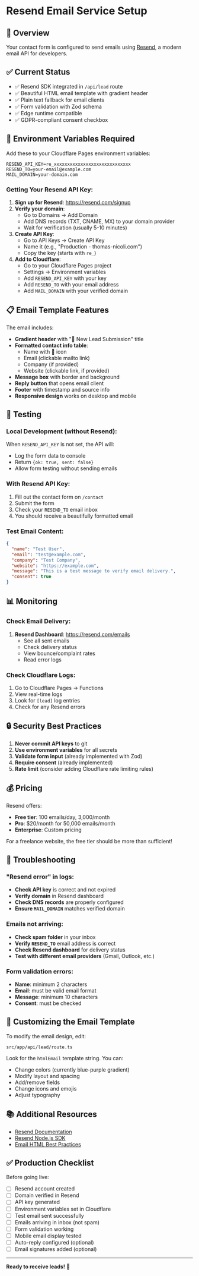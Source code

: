 # Resend Email Service Setup

## 📧 Overview
Your contact form is configured to send emails using [Resend](https://resend.com/), a modern email API for developers.

## ✅ Current Status
- ✅ Resend SDK integrated in `/api/lead` route
- ✅ Beautiful HTML email template with gradient header
- ✅ Plain text fallback for email clients
- ✅ Form validation with Zod schema
- ✅ Edge runtime compatible
- ✅ GDPR-compliant consent checkbox

## 🔧 Environment Variables Required

Add these to your Cloudflare Pages environment variables:

```env
RESEND_API_KEY=re_xxxxxxxxxxxxxxxxxxxxxxxxxxxxx
RESEND_TO=your-email@example.com
MAIL_DOMAIN=your-domain.com
```

### Getting Your Resend API Key:

1. **Sign up for Resend**: https://resend.com/signup
2. **Verify your domain**:
   - Go to Domains → Add Domain
   - Add DNS records (TXT, CNAME, MX) to your domain provider
   - Wait for verification (usually 5-10 minutes)
3. **Create API Key**:
   - Go to API Keys → Create API Key
   - Name it (e.g., "Production - thomas-nicoli.com")
   - Copy the key (starts with `re_`)
4. **Add to Cloudflare**:
   - Go to your Cloudflare Pages project
   - Settings → Environment variables
   - Add `RESEND_API_KEY` with your key
   - Add `RESEND_TO` with your email address
   - Add `MAIL_DOMAIN` with your verified domain

## 📋 Email Template Features

The email includes:
- **Gradient header** with "🎯 New Lead Submission" title
- **Formatted contact info table**:
  - Name with 👤 icon
  - Email (clickable mailto link)
  - Company (if provided)
  - Website (clickable link, if provided)
- **Message box** with border and background
- **Reply button** that opens email client
- **Footer** with timestamp and source info
- **Responsive design** works on desktop and mobile

## 🧪 Testing

### Local Development (without Resend):
When `RESEND_API_KEY` is not set, the API will:
- Log the form data to console
- Return `{ok: true, sent: false}`
- Allow form testing without sending emails

### With Resend API Key:
1. Fill out the contact form on `/contact`
2. Submit the form
3. Check your `RESEND_TO` email inbox
4. You should receive a beautifully formatted email

### Test Email Content:
```json
{
  "name": "Test User",
  "email": "test@example.com",
  "company": "Test Company",
  "website": "https://example.com",
  "message": "This is a test message to verify email delivery.",
  "consent": true
}
```

## 📊 Monitoring

### Check Email Delivery:
1. **Resend Dashboard**: https://resend.com/emails
   - See all sent emails
   - Check delivery status
   - View bounce/complaint rates
   - Read error logs

### Check Cloudflare Logs:
1. Go to Cloudflare Pages → Functions
2. View real-time logs
3. Look for `[lead]` log entries
4. Check for any Resend errors

## 🔒 Security Best Practices

1. **Never commit API keys** to git
2. **Use environment variables** for all secrets
3. **Validate form input** (already implemented with Zod)
4. **Require consent** (already implemented)
5. **Rate limit** (consider adding Cloudflare rate limiting rules)

## 💰 Pricing

Resend offers:
- **Free tier**: 100 emails/day, 3,000/month
- **Pro**: $20/month for 50,000 emails/month
- **Enterprise**: Custom pricing

For a freelance website, the free tier should be more than sufficient!

## 🚨 Troubleshooting

### "Resend error" in logs:
- **Check API key** is correct and not expired
- **Verify domain** in Resend dashboard
- **Check DNS records** are properly configured
- **Ensure `MAIL_DOMAIN`** matches verified domain

### Emails not arriving:
- **Check spam folder** in your inbox
- **Verify `RESEND_TO`** email address is correct
- **Check Resend dashboard** for delivery status
- **Test with different email providers** (Gmail, Outlook, etc.)

### Form validation errors:
- **Name**: minimum 2 characters
- **Email**: must be valid email format
- **Message**: minimum 10 characters
- **Consent**: must be checked

## 🎨 Customizing the Email Template

To modify the email design, edit:
```
src/app/api/lead/route.ts
```

Look for the `htmlEmail` template string. You can:
- Change colors (currently blue-purple gradient)
- Modify layout and spacing
- Add/remove fields
- Change icons and emojis
- Adjust typography

## 📚 Additional Resources

- [Resend Documentation](https://resend.com/docs)
- [Resend Node.js SDK](https://github.com/resendlabs/resend-node)
- [Email HTML Best Practices](https://www.campaignmonitor.com/dev-resources/guides/coding-html-emails/)

## ✅ Production Checklist

Before going live:
- [ ] Resend account created
- [ ] Domain verified in Resend
- [ ] API key generated
- [ ] Environment variables set in Cloudflare
- [ ] Test email sent successfully
- [ ] Emails arriving in inbox (not spam)
- [ ] Form validation working
- [ ] Mobile email display tested
- [ ] Auto-reply configured (optional)
- [ ] Email signatures added (optional)

---

**Ready to receive leads!** 🚀
